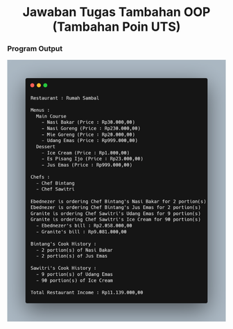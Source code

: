 <h1 align="center"> Jawaban Tugas Tambahan OOP (Tambahan Poin UTS) </br>

### Program Output
![](./output/output.png)